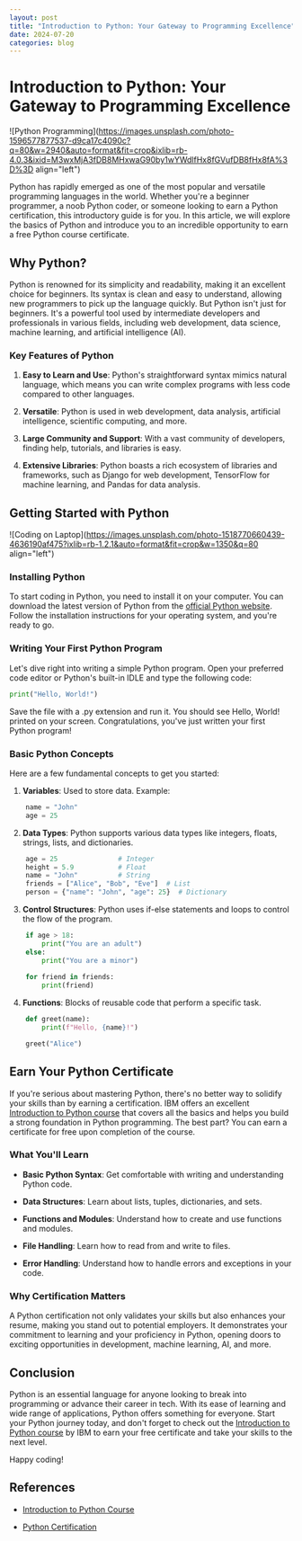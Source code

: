 ```yaml
---
layout: post
title: "Introduction to Python: Your Gateway to Programming Excellence"
date: 2024-07-20
categories: blog
---
```


# Introduction to Python: Your Gateway to Programming Excellence

![Python Programming](https://images.unsplash.com/photo-1596577877537-d9ca17c4090c?q=80&w=2940&auto=format&fit=crop&ixlib=rb-4.0.3&ixid=M3wxMjA3fDB8MHxwaG90by1wYWdlfHx8fGVufDB8fHx8fA%3D%3D align="left")

Python has rapidly emerged as one of the most popular and versatile programming languages in the world. Whether you're a beginner programmer, a noob Python coder, or someone looking to earn a Python certification, this introductory guide is for you. In this article, we will explore the basics of Python and introduce you to an incredible opportunity to earn a free Python course certificate.

## Why Python?

Python is renowned for its simplicity and readability, making it an excellent choice for beginners. Its syntax is clean and easy to understand, allowing new programmers to pick up the language quickly. But Python isn't just for beginners. It's a powerful tool used by intermediate developers and professionals in various fields, including web development, data science, machine learning, and artificial intelligence (AI).

### Key Features of Python

1. **Easy to Learn and Use**: Python's straightforward syntax mimics natural language, which means you can write complex programs with less code compared to other languages.
    
2. **Versatile**: Python is used in web development, data analysis, artificial intelligence, scientific computing, and more.
    
3. **Large Community and Support**: With a vast community of developers, finding help, tutorials, and libraries is easy.
    
4. **Extensive Libraries**: Python boasts a rich ecosystem of libraries and frameworks, such as Django for web development, TensorFlow for machine learning, and Pandas for data analysis.
    

## Getting Started with Python

![Coding on Laptop](https://images.unsplash.com/photo-1518770660439-4636190af475?ixlib=rb-1.2.1&auto=format&fit=crop&w=1350&q=80 align="left")

### Installing Python

To start coding in Python, you need to install it on your computer. You can download the latest version of Python from the [official Python website](https://www.python.org/). Follow the installation instructions for your operating system, and you're ready to go.

### Writing Your First Python Program

Let's dive right into writing a simple Python program. Open your preferred code editor or Python's built-in IDLE and type the following code:

```python
print("Hello, World!")
```

Save the file with a .py extension and run it. You should see Hello, World! printed on your screen. Congratulations, you've just written your first Python program!

### Basic Python Concepts

Here are a few fundamental concepts to get you started:

1. **Variables**: Used to store data. Example:
    

```python
    name = "John"
    age = 25
```

2. **Data Types**: Python supports various data types like integers, floats, strings, lists, and dictionaries.
    

```python
    age = 25               # Integer
    height = 5.9           # Float
    name = "John"          # String
    friends = ["Alice", "Bob", "Eve"]  # List
    person = {"name": "John", "age": 25}  # Dictionary
```

3. **Control Structures**: Python uses if-else statements and loops to control the flow of the program.
    

```python
    if age > 18:
        print("You are an adult")
    else:
        print("You are a minor")
    
    for friend in friends:
        print(friend)
```

4. **Functions**: Blocks of reusable code that perform a specific task.
    

```python
    def greet(name):
        print(f"Hello, {name}!")

    greet("Alice")
```

## Earn Your Python Certificate

If you're serious about mastering Python, there's no better way to solidify your skills than by earning a certification. IBM offers an excellent [Introduction to Python course](https://srmuh.skillsnetwork.site/courses/course-v1:IBMCE+CEPYT1IN+1) that covers all the basics and helps you build a strong foundation in Python programming. The best part? You can earn a certificate for free upon completion of the course.

### What You'll Learn

* **Basic Python Syntax**: Get comfortable with writing and understanding Python code.
    
* **Data Structures**: Learn about lists, tuples, dictionaries, and sets.
    
* **Functions and Modules**: Understand how to create and use functions and modules.
    
* **File Handling**: Learn how to read from and write to files.
    
* **Error Handling**: Understand how to handle errors and exceptions in your code.
    

### Why Certification Matters

A Python certification not only validates your skills but also enhances your resume, making you stand out to potential employers. It demonstrates your commitment to learning and your proficiency in Python, opening doors to exciting opportunities in development, machine learning, AI, and more.

## Conclusion

Python is an essential language for anyone looking to break into programming or advance their career in tech. With its ease of learning and wide range of applications, Python offers something for everyone. Start your Python journey today, and don't forget to check out the [Introduction to Python course](https://srmuh.skillsnetwork.site/courses/course-v1:IBMCE+CEPYT1IN+1) by IBM to earn your free certificate and take your skills to the next level.

Happy coding!

## References

* [Introduction to Python Course](https://srmuh.skillsnetwork.site/courses/course-v1:IBMCE+CEPYT1IN+1)
    
* [Python Certification](https://courses.srmuh.skillsnetwork.site/certificates/75da96252df6450d94b79417efd4f61a)